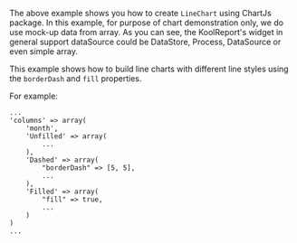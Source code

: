 The above example shows you how to create `LineChart` using ChartJs package. In this example, for purpose of chart demonstration only, we do use mock-up data from array. As you can see, the KoolReport's widget in general support dataSource could be DataStore, Process, DataSource or even simple array.

This example shows how to build line charts with different line styles using the <code>borderDash</code> and <code>fill</code> properties.

For example:

    ...
    'columns' => array(
        'month',
        'Unfilled' => array(
            ...
        ),
        'Dashed' => array(
            "borderDash" => [5, 5],
            ...
        ),
        'Filled' => array(
            "fill" => true,
            ...
        )
    )
    ...